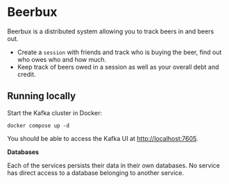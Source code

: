 # Beerbux

Beerbux is a distributed system allowing you to track beers in and beers out.

- Create a `session` with friends and track who is buying the beer, find out who owes who and how much.
- Keep track of beers owed in a session as well as your overall debt and credit.

## Running locally

Start the Kafka cluster in Docker:

```shell
docker compose up -d
```

You should be able to access the Kafka UI at [http://localhost:7605](http://localhost:7605).

**Databases**

Each of the services persists their data in their own databases.
No service has direct access to a database belonging to another service.
